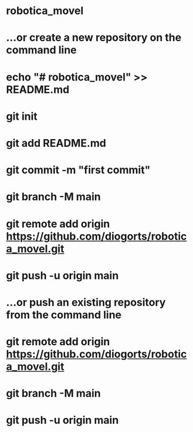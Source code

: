 # robotica_movel

# …or create a new repository on the command line
# echo "# robotica_movel" >> README.md
# git init
# git add README.md
# git commit -m "first commit"
# git branch -M main
# git remote add origin https://github.com/diogorts/robotica_movel.git
# git push -u origin main
# …or push an existing repository from the command line
# git remote add origin https://github.com/diogorts/robotica_movel.git
# git branch -M main
# git push -u origin main